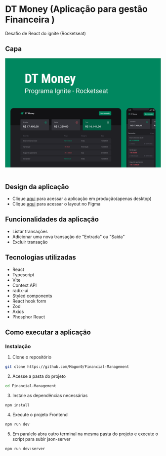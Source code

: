 # DT Money (Aplicação para gestão Financeira )

Desafio de React do ignite (Rocketseat)

## Capa

<img src="./src/assets/Capa.png" /> <br/> <br/>

## Design da aplicação

- Clique [aqui](https://dtfinancialmanager.netlify.app/) para acessar a aplicação em produção(apenas desktop)
- Clique [aqui](<https://www.figma.com/file/e3vav64scmovejkQMZkw20/DT-Money-(Community)?node-id=42012%3A399&t=6jjwbnHRtzUe1TQ4-0>) para acessar o layout no Figma

## Funcionalidades da aplicação

- Listar transações
- Adicionar uma nova transação de "Entrada" ou "Saída"
- Excluir transação

## Tecnologias utilizadas

- React
- Typescript
- Vite
- Context API
- radix-ui
- Styled components
- React hook form
- Zod
- Axios
- Phosphor React

## Como executar a aplicação

### Instalação

1. Clone o repositório

```bash
git clone https://github.com/Magon0/Financial-Management
```

2. Acesse a pasta do projeto

```bash
cd Financial-Management
```

3. Instale as dependências necessárias

```bash
npm install
```

4. Execute o projeto Frontend

```bash
npm run dev
```

5. Em paralelo abra outro terminal na mesma pasta do projeto e execute o script para subir json-server

```bash
npm run dev:server
```
